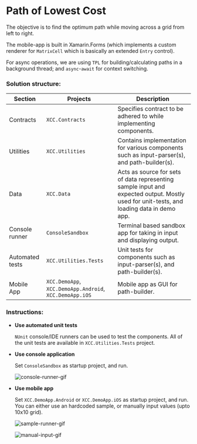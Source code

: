 # Path of Lowest Cost

The objective is to find the optimum path while moving across a grid from left to right. 

The mobile-app is built in Xamarin.Forms (which implements a custom renderer for `MatrixCell` which is basically an extended `Entry` control).

For async operations, we are using `TPL` for building/calculating paths in a background thread; and `async`-`await` for context switching.

### Solution structure:

Section | Projects | Description
--- | --- | ---
Contracts | `XCC.Contracts` | Specifies contract to be adhered to while implementing components.
Utilities | `XCC.Utilities` | Contains implementation for various components such as input-parser(s), and path-builder(s).
Data | `XCC.Data` | Acts as source for sets of data representing sample input and expected output. Mostly used for unit-tests, and loading data in demo app.
Console runner | `ConsoleSandbox` | Terminal based sandbox app for taking in input and displaying output.
Automated tests | `XCC.Utilities.Tests` | Unit tests for components such as input-parser(s), and path-builder(s). 
Mobile App | `XCC.DemoApp`, `XCC.DemoApp.Android`, `XCC.DemoApp.iOS`  | Mobile app as GUI for path-builder.

### Instructions:

* **Use automated unit tests**

  `NUnit` console/IDE runners can be used to test the components. All of the unit tests are available in `XCC.Utilities.Tests` project.
    
* **Use console application**

  Set `ConsoleSandbox` as startup project, and run. 
  
  ![console-runner-gif](https://github.com/shads-labs/XamarinCodeChallenge/blob/master/images/console-runner.gif "")

* **Use mobile app**
  
  Set `XCC.DemoApp.Android` or `XCC.DemoApp.iOS` as startup project, and run. You can either use an hardcoded sample, or manually input values (upto 10x10 grid).
  
  ![sample-runner-gif](https://github.com/shads-labs/XamarinCodeChallenge/blob/master/images/sample-runner.gif "")
  
  ![manual-input-gif](https://github.com/shads-labs/XamarinCodeChallenge/blob/master/images/manual-input.gif "")

  
  
  
  

